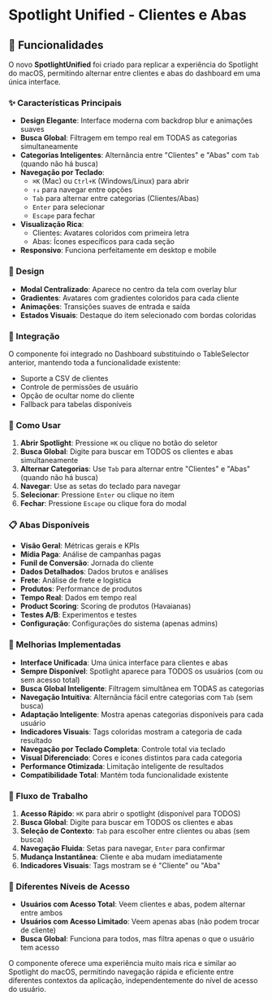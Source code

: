 # Spotlight Unified - Clientes e Abas

## 🎯 Funcionalidades

O novo **SpotlightUnified** foi criado para replicar a experiência do Spotlight do macOS, permitindo alternar entre clientes e abas do dashboard em uma única interface.

### ✨ Características Principais

- **Design Elegante**: Interface moderna com backdrop blur e animações suaves
- **Busca Global**: Filtragem em tempo real em TODAS as categorias simultaneamente
- **Categorias Inteligentes**: Alternância entre "Clientes" e "Abas" com `Tab` (quando não há busca)
- **Navegação por Teclado**: 
  - `⌘K` (Mac) ou `Ctrl+K` (Windows/Linux) para abrir
  - `↑↓` para navegar entre opções
  - `Tab` para alternar entre categorias (Clientes/Abas)
  - `Enter` para selecionar
  - `Escape` para fechar
- **Visualização Rica**: 
  - Clientes: Avatares coloridos com primeira letra
  - Abas: Ícones específicos para cada seção
- **Responsivo**: Funciona perfeitamente em desktop e mobile

### 🎨 Design

- **Modal Centralizado**: Aparece no centro da tela com overlay blur
- **Gradientes**: Avatares com gradientes coloridos para cada cliente
- **Animações**: Transições suaves de entrada e saída
- **Estados Visuais**: Destaque do item selecionado com bordas coloridas

### 🔧 Integração

O componente foi integrado no Dashboard substituindo o TableSelector anterior, mantendo toda a funcionalidade existente:

- Suporte a CSV de clientes
- Controle de permissões de usuário
- Opção de ocultar nome do cliente
- Fallback para tabelas disponíveis

### 🚀 Como Usar

1. **Abrir Spotlight**: Pressione `⌘K` ou clique no botão do seletor
2. **Busca Global**: Digite para buscar em TODOS os clientes e abas simultaneamente
3. **Alternar Categorias**: Use `Tab` para alternar entre "Clientes" e "Abas" (quando não há busca)
4. **Navegar**: Use as setas do teclado para navegar
5. **Selecionar**: Pressione `Enter` ou clique no item
6. **Fechar**: Pressione `Escape` ou clique fora do modal

### 📋 Abas Disponíveis

- **Visão Geral**: Métricas gerais e KPIs
- **Mídia Paga**: Análise de campanhas pagas  
- **Funil de Conversão**: Jornada do cliente
- **Dados Detalhados**: Dados brutos e análises
- **Frete**: Análise de frete e logística
- **Produtos**: Performance de produtos
- **Tempo Real**: Dados em tempo real
- **Product Scoring**: Scoring de produtos (Havaianas)
- **Testes A/B**: Experimentos e testes
- **Configuração**: Configurações do sistema (apenas admins)

### 🎯 Melhorias Implementadas

- **Interface Unificada**: Uma única interface para clientes e abas
- **Sempre Disponível**: Spotlight aparece para TODOS os usuários (com ou sem acesso total)
- **Busca Global Inteligente**: Filtragem simultânea em TODAS as categorias
- **Navegação Intuitiva**: Alternância fácil entre categorias com `Tab` (sem busca)
- **Adaptação Inteligente**: Mostra apenas categorias disponíveis para cada usuário
- **Indicadores Visuais**: Tags coloridas mostram a categoria de cada resultado
- **Navegação por Teclado Completa**: Controle total via teclado
- **Visual Diferenciado**: Cores e ícones distintos para cada categoria
- **Performance Otimizada**: Limitação inteligente de resultados
- **Compatibilidade Total**: Mantém toda funcionalidade existente

### 🔄 Fluxo de Trabalho

1. **Acesso Rápido**: `⌘K` para abrir o spotlight (disponível para TODOS)
2. **Busca Global**: Digite para buscar em TODOS os clientes e abas
3. **Seleção de Contexto**: `Tab` para escolher entre clientes ou abas (sem busca)
4. **Navegação Fluida**: Setas para navegar, `Enter` para confirmar
5. **Mudança Instantânea**: Cliente e aba mudam imediatamente
6. **Indicadores Visuais**: Tags mostram se é "Cliente" ou "Aba"

### 👥 Diferentes Níveis de Acesso

- **Usuários com Acesso Total**: Veem clientes e abas, podem alternar entre ambos
- **Usuários com Acesso Limitado**: Veem apenas abas (não podem trocar de cliente)
- **Busca Global**: Funciona para todos, mas filtra apenas o que o usuário tem acesso

O componente oferece uma experiência muito mais rica e similar ao Spotlight do macOS, permitindo navegação rápida e eficiente entre diferentes contextos da aplicação, independentemente do nível de acesso do usuário.
